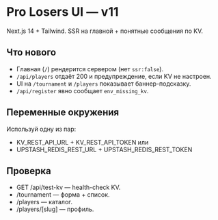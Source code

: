# Pro Losers UI — v11
Next.js 14 + Tailwind. SSR на главной + понятные сообщения по KV.

## Что нового
- Главная (`/`) рендерится сервером (нет `ssr:false`).
- `/api/players` отдаёт 200 и предупреждение, если KV не настроен.
- UI на `/tournament` и `/players` показывает баннер-подсказку.
- `/api/register` явно сообщает `env_missing_kv`.

## Переменные окружения
Используй одну из пар:
- KV_REST_API_URL + KV_REST_API_TOKEN
или
- UPSTASH_REDIS_REST_URL + UPSTASH_REDIS_REST_TOKEN

## Проверка
- GET /api/test-kv — health-check KV.
- /tournament — форма + список.
- /players — каталог.
- /players/[slug] — профиль.
